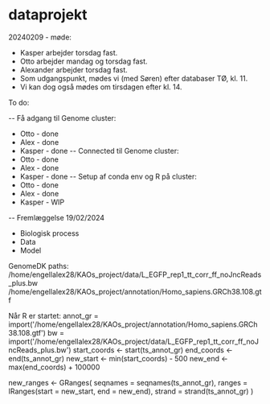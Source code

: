 # dataprojekt

20240209 - møde:
- Kasper arbejder torsdag fast. 
- Otto arbejder mandag og torsdag fast.
- Alexander arbejder torsdag fast.
- Som udgangspunkt, mødes vi (med Søren) efter databaser TØ, kl. 11. 
- Vi kan dog også mødes om tirsdagen efter kl. 14. 



To do:

-- Få adgang til Genome cluster:
- Otto - done
- Alex - done
- Kasper - done
-- Connected til Genome cluster:
- Otto - done
- Alex - done
- Kasper - done
-- Setup af conda env og R på cluster:
- Otto - done
- Alex - done
- Kasper - WIP

-- Fremlæggelse 19/02/2024
- Biologisk process
- Data
- Model

GenomeDK paths:
/home/engellalex28/KAOs_project/data/L_EGFP_rep1_tt_corr_ff_noJncReads_plus.bw
/home/engellalex28/KAOs_project/annotation/Homo_sapiens.GRCh38.108.gtf

Når R er startet:
annot_gr = import('/home/engellalex28/KAOs_project/annotation/Homo_sapiens.GRCh38.108.gtf')
bw = import('/home/engellalex28/KAOs_project/data/L_EGFP_rep1_tt_corr_ff_noJncReads_plus.bw')
start_coords <- start(ts_annot_gr)
end_coords <- end(ts_annot_gr)
new_start <- min(start_coords) - 500
new_end <- max(end_coords) + 100000

new_ranges <- GRanges(
  seqnames = seqnames(ts_annot_gr),
  ranges = IRanges(start = new_start, end = new_end),
  strand = strand(ts_annot_gr)
)
